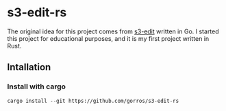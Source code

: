 # s3-edit-rs
The original idea for this project comes from  [s3-edit](https://github.com/tsub/s3-edit) written in Go. I started this project for educational purposes, and it is my first project written in Rust.

## Intallation
### Install with cargo
```
cargo install --git https://github.com/gorros/s3-edit-rs
```

